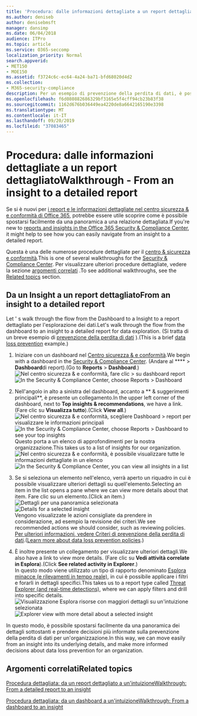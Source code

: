```yaml
---
title: 'Procedura: dalle informazioni dettagliate a un report dettagliato'
ms.author: deniseb
author: denisebmsft
manager: dansimp
ms.date: 06/04/2018
audience: ITPro
ms.topic: article
ms.service: O365-seccomp
localization_priority: Normal
search.appverid:
- MET150
- MOE150
ms.assetid: f3724c6c-ec64-4a24-ba71-bfd68020d4d2
ms.collection:
- M365-security-compliance
description: Per un esempio di prevenzione della perdita di dati, è possibile passare da una &amp; panoramica a una relazione dettagliata nel centro sicurezza e conformità.
ms.openlocfilehash: f6d080882686329bf3165e5f4cff94cb23b83f38
ms.sourcegitcommit: 1162d676b036449ea4220de8a6642165190e3398
ms.translationtype: MT
ms.contentlocale: it-IT
ms.lasthandoff: 09/20/2019
ms.locfileid: "37083465"
---
```

# <a name="walkthrough---from-an-insight-to-a-detailed-report"></a><span data-ttu-id="b83ea-103">Procedura: dalle informazioni dettagliate a un report dettagliato</span><span class="sxs-lookup"><span data-stu-id="b83ea-103">Walkthrough - From an insight to a detailed report</span></span>

<span data-ttu-id="b83ea-104">Se si è nuovi per [i report e le informazioni dettagliate nel centro sicurezza &amp; e conformità di Office 365](reports-and-insights-in-security-and-compliance.md), potrebbe essere utile scoprire come è possibile spostarsi facilmente da una panoramica a una relazione dettagliata.</span><span class="sxs-lookup"><span data-stu-id="b83ea-104">If you're new to [reports and insights in the Office 365 Security &amp; Compliance Center](reports-and-insights-in-security-and-compliance.md), it might help to see how you can easily navigate from an insight to a detailed report.</span></span> 
  
<span data-ttu-id="b83ea-105">Questa è una delle numerose procedure dettagliate per il [centro &amp; sicurezza e conformità](https://protection.office.com).</span><span class="sxs-lookup"><span data-stu-id="b83ea-105">This is one of several walkthroughs for the [Security &amp; Compliance Center](https://protection.office.com).</span></span> <span data-ttu-id="b83ea-106">Per visualizzare ulteriori procedure dettagliate, vedere la sezione [argomenti correlati](#related-topics) .</span><span class="sxs-lookup"><span data-stu-id="b83ea-106">To see additional walkthroughs, see the [Related topics](#related-topics) section.</span></span> 
  
## <a name="from-an-insight-to-a-detailed-report"></a><span data-ttu-id="b83ea-107">Da un Insight a un report dettagliato</span><span class="sxs-lookup"><span data-stu-id="b83ea-107">From an insight to a detailed report</span></span>

<span data-ttu-id="b83ea-108">Let ' s walk through the flow from the Dashboard to a Insight to a report dettagliato per l'esplorazione dei dati.</span><span class="sxs-lookup"><span data-stu-id="b83ea-108">Let's walk through the flow from the dashboard to an insight to a detailed report for data exploration.</span></span> <span data-ttu-id="b83ea-109">(Si tratta di un breve esempio di [prevenzione della perdita di dati](../../compliance/data-loss-prevention-policies.md) ).</span><span class="sxs-lookup"><span data-stu-id="b83ea-109">(This is a brief [data loss prevention](../../compliance/data-loss-prevention-policies.md) example.)</span></span> 
  
1. <span data-ttu-id="b83ea-110">Iniziare con un dashboard nel [Centro sicurezza &amp; e conformità](https://protection.office.com).</span><span class="sxs-lookup"><span data-stu-id="b83ea-110">We begin with a dashboard in the [Security &amp; Compliance Center](https://protection.office.com).</span></span> <span data-ttu-id="b83ea-111">(Andare al \*\*\*\* \> **Dashboard**di report).</span><span class="sxs-lookup"><span data-stu-id="b83ea-111">(Go to **Reports** \> **Dashboard**.)</span></span><br/><span data-ttu-id="b83ea-112">![Nel centro sicurezza &amp; e conformità, fare clic \> su dashboard report](../media/2a668c3d-3fa3-4e37-8149-46989b33ae8c.png)</span><span class="sxs-lookup"><span data-stu-id="b83ea-112">![In the Security &amp; Compliance Center, choose Reports \> Dashboard](../media/2a668c3d-3fa3-4e37-8149-46989b33ae8c.png)</span></span>
  
2. <span data-ttu-id="b83ea-113">Nell'angolo in alto a sinistra del dashboard, accanto a \*\* &amp; suggerimenti principali\*\*, è presente un collegamento.</span><span class="sxs-lookup"><span data-stu-id="b83ea-113">In the upper left corner of the dashboard, next to **Top insights &amp; recommendations**, we have a link.</span></span> <span data-ttu-id="b83ea-114">(Fare clic su **Visualizza tutto**).</span><span class="sxs-lookup"><span data-stu-id="b83ea-114">(Click **View all**.)</span></span><br/><span data-ttu-id="b83ea-115">![Nel centro sicurezza &amp; e conformità, scegliere Dashboard \> report per visualizzare le informazioni principali](../media/9bb64e11-494f-40a4-ab3d-8d3c7789f300.png)</span><span class="sxs-lookup"><span data-stu-id="b83ea-115">![In the Security &amp; Compliance Center, choose Reports \> Dashboard to see your top insights](../media/9bb64e11-494f-40a4-ab3d-8d3c7789f300.png)</span></span><br/><span data-ttu-id="b83ea-116">Questo porta a un elenco di approfondimenti per la nostra organizzazione.</span><span class="sxs-lookup"><span data-stu-id="b83ea-116">This takes us to a list of insights for our organization.</span></span><br/><span data-ttu-id="b83ea-117">![Nel centro sicurezza &amp; e conformità, è possibile visualizzare tutte le informazioni dettagliate in un elenco](../media/1289af77-bf5a-444a-97a1-03d8a83f75a9.png)</span><span class="sxs-lookup"><span data-stu-id="b83ea-117">![In the Security &amp; Compliance Center, you can view all insights in a list](../media/1289af77-bf5a-444a-97a1-03d8a83f75a9.png)</span></span>
  
3. <span data-ttu-id="b83ea-118">Se si seleziona un elemento nell'elenco, verrà aperto un riquadro in cui è possibile visualizzare ulteriori dettagli su quell'elemento.</span><span class="sxs-lookup"><span data-stu-id="b83ea-118">Selecting an item in the list opens a pane where we can view more details about that item.</span></span> <span data-ttu-id="b83ea-119">Fare clic su un elemento.</span><span class="sxs-lookup"><span data-stu-id="b83ea-119">(Click an item.)</span></span><br/><span data-ttu-id="b83ea-120">![Dettagli per una panoramica selezionata](../media/dcbb389f-23b0-4031-b789-4a49068af85a.png)</span><span class="sxs-lookup"><span data-stu-id="b83ea-120">![Details for a selected insight](../media/dcbb389f-23b0-4031-b789-4a49068af85a.png)</span></span><br/><span data-ttu-id="b83ea-121">Vengono visualizzate le azioni consigliate da prendere in considerazione, ad esempio la revisione dei criteri.</span><span class="sxs-lookup"><span data-stu-id="b83ea-121">We see recommended actions we should consider, such as reviewing policies.</span></span> <span data-ttu-id="b83ea-122">[Per ulteriori informazioni, vedere Criteri di prevenzione della perdita di dati](../../compliance/data-loss-prevention-policies.md).</span><span class="sxs-lookup"><span data-stu-id="b83ea-122">([Learn more about data loss prevention policies](../../compliance/data-loss-prevention-policies.md).)</span></span>
    
4. <span data-ttu-id="b83ea-123">È inoltre presente un collegamento per visualizzare ulteriori dettagli.</span><span class="sxs-lookup"><span data-stu-id="b83ea-123">We also have a link to view more details.</span></span> <span data-ttu-id="b83ea-124">(Fare clic su **Vedi attività correlate in Esplora**).</span><span class="sxs-lookup"><span data-stu-id="b83ea-124">(Click **See related activity in Explorer**.)</span></span><br/><span data-ttu-id="b83ea-125">In questo modo viene utilizzato un tipo di rapporto denominato [Esplora minacce (e rilevamenti in tempo reale)](threat-explorer.md), in cui è possibile applicare i filtri e forarli in dettagli specifici.</span><span class="sxs-lookup"><span data-stu-id="b83ea-125">This takes us to a report type called [Threat Explorer (and real-time detections)](threat-explorer.md), where we can apply filters and drill into specific details.</span></span><br/><span data-ttu-id="b83ea-126">![Visualizzazione Esplora risorse con maggiori dettagli su un'intuizione selezionata](../media/3ad15b15-7158-44b7-beda-013351bd868e.png)</span><span class="sxs-lookup"><span data-stu-id="b83ea-126">![Explorer view with more detail about a selected insight](../media/3ad15b15-7158-44b7-beda-013351bd868e.png)</span></span>
  
<span data-ttu-id="b83ea-127">In questo modo, è possibile spostarsi facilmente da una panoramica dei dettagli sottostanti e prendere decisioni più informate sulla prevenzione della perdita di dati per un'organizzazione.</span><span class="sxs-lookup"><span data-stu-id="b83ea-127">In this way, we can move easily from an insight into its underlying details, and make more informed decisions about data loss prevention for an organization.</span></span>
  
## <a name="related-topics"></a><span data-ttu-id="b83ea-128">Argomenti correlati</span><span class="sxs-lookup"><span data-stu-id="b83ea-128">Related topics</span></span>

[<span data-ttu-id="b83ea-129">Procedura dettagliata: da un report dettagliato a un'intuizione</span><span class="sxs-lookup"><span data-stu-id="b83ea-129">Walkthrough: From a detailed report to an insight</span></span>](from-a-detailed-report-to-an-insight.md)
  
[<span data-ttu-id="b83ea-130">Procedura dettagliata: da un dashboard a un'intuizione</span><span class="sxs-lookup"><span data-stu-id="b83ea-130">Walkthrough: From a dashboard to an insight</span></span>](from-a-dashboard-to-an-insight.md)
  

